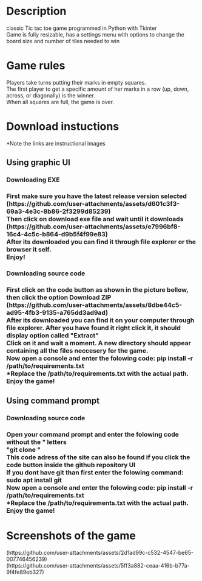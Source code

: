 <h1>Description</h1>
classic Tic tac toe game programmed in Python with Tkinter<br>
Game is fully resizable, has a settings menu with options to change the board size and number of tiles needed to win <br>
<h1>Game rules</h1>
Players take turns putting their marks in empty squares. <br>
The first player to get a specific amount of her marks in a row (up, down, across, or diagonally) is the winner. <br>
When all squares are full, the game is over. <br>
<h1>Download instuctions</h1>
*Note the links are instructional images <br>
<h2>Using graphic UI</h2>
<h3>Downloading EXE <h3>
First make sure you have the latest release version selected <br>
(https://github.com/user-attachments/assets/d601c3f3-69a3-4e3c-8b86-2f3299d85239)<br>
Then click on download exe file and wait until it downloads <br>
(https://github.com/user-attachments/assets/e7996bf8-16c4-4c5c-b864-d9b5f4f99e83) <br>
After its downloaded you can find it through file explorer or the browser it self. <br>
Enjoy!<br>
<h3>Downloading source code <h3>
First click on the code button as shown in the picture bellow, then click the option Download ZIP <br>
(https://github.com/user-attachments/assets/8dbe44c5-ad95-4fb3-9135-a765dd3ad9ad) <br>
After its downloaded you can find it on your computer through file explorer. After you have found it right click it, it should display option called "Extract" <br>
Click on it and wait a moment. A new directory should appear containing all the files neccesery for the game.<br>
Now open a console and enter the folowing code: pip install -r /path/to/requirements.txt <br>
*Replace the /path/to/requirements.txt with the actual path. <br>
Enjoy the game! <br>
<h2>Using command prompt</h2>
<h3>Downloading source code <h3>
Open your command prompt and enter the folowing code without the " letters <br>
"git clone " <br>
This code adress of the site can also be found if you click the code button inside the github repository UI <br>
If you dont have git than first enter the folowing command: sudo apt install git <br>
Now open a console and enter the folowing code: pip install -r /path/to/requirements.txt <br>
*Replace the /path/to/requirements.txt with the actual path. <br>
Enjoy the game! <br>
<h1>Screenshots of the game</h1>
(https://github.com/user-attachments/assets/2d1ad99c-c532-4547-be65-007746456239) <br>
(https://github.com/user-attachments/assets/5ff3a882-ceaa-416b-b77a-9f4fe89eb327)
